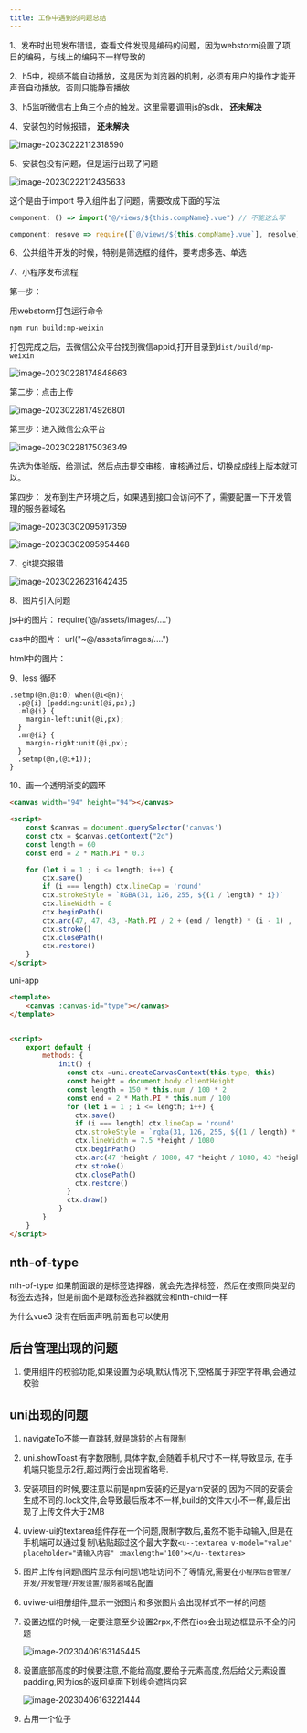 ```yaml
---
title: 工作中遇到的问题总结
---
```




1、发布时出现发布错误，查看文件发现是编码的问题，因为webstorm设置了项目的编码，与线上的编码不一样导致的

2、h5中，视频不能自动播放，这是因为浏览器的机制，必须有用户的操作才能开声音自动播放，否则只能静音播放

3、h5监听微信右上角三个点的触发。这里需要调用js的sdk， **还未解决**

4、安装包的时候报错， **还未解决**

![image-20230222112318590](https://azhu-images.oss-cn-hangzhou.aliyuncs.com/img-for-marktext/image-20230222112318590.png)



5、安装包没有问题，但是运行出现了问题

![image-20230222112435633](https://azhu-images.oss-cn-hangzhou.aliyuncs.com/img-for-marktext/image-20230222112435633.png)

这个是由于import 导入组件出了问题，需要改成下面的写法

```js
component: () => import("@/views/${this.compName}.vue") // 不能这么写

component: resove => require([`@/views/${this.compName}.vue`], resolve)  // 要这么写
```

6、公共组件开发的时候，特别是筛选框的组件，要考虑多选、单选

7、小程序发布流程

第一步：

用webstorm打包运行命令

```bash
npm run build:mp-weixin
```

打包完成之后，去微信公众平台找到微信appid,打开目录到`dist/build/mp-weixin`

![image-20230228174848663](https://azhu-images.oss-cn-hangzhou.aliyuncs.com/img-for-marktext/image-20230228174848663.png)

第二步：点击上传

![image-20230228174926801](https://azhu-images.oss-cn-hangzhou.aliyuncs.com/img-for-marktext/image-20230228174926801.png)

第三步：进入微信公众平台

![image-20230228175036349](https://azhu-images.oss-cn-hangzhou.aliyuncs.com/img-for-marktext/image-20230228175036349.png)

先选为体验版，给测试，然后点击提交审核，审核通过后，切换成成线上版本就可以。

第四步： 发布到生产环境之后，如果遇到接口会访问不了，需要配置一下开发管理的服务器域名

![image-20230302095917359](https://azhu-images.oss-cn-hangzhou.aliyuncs.com/img-for-marktext/image-20230302095917359.png)

![image-20230302095954468](https://azhu-images.oss-cn-hangzhou.aliyuncs.com/img-for-marktext/image-20230302095954468.png)

7、git提交报错

![image-20230226231642435](https://azhu-images.oss-cn-hangzhou.aliyuncs.com/img-for-marktext/image-20230226231642435.png)

8、图片引入问题

js中的图片： require('@/assets/images/....')

css中的图片： url("~@/assets/images/....")

html中的图片： 



9、less 循环

```less
.setmp(@n,@i:0) when(@i<@n){
  .p@{i} {padding:unit(@i,px);}
  .ml@{i} {
    margin-left:unit(@i,px);
  }
  .mr@{i} {
    margin-right:unit(@i,px);
  }
  .setmp(@n,(@i+1));
}
```

10、画一个透明渐变的圆环

```html
<canvas width="94" height="94"></canvas>

<script>
	const $canvas = document.querySelector('canvas')
    const ctx = $canvas.getContext("2d")
    const length = 60
    const end = 2 * Math.PI * 0.3

    for (let i = 1 ; i <= length; i++) {
        ctx.save()
        if (i === length) ctx.lineCap = 'round'
        ctx.strokeStyle = `RGBA(31, 126, 255, ${(1 / length) * i})`
        ctx.lineWidth = 8
        ctx.beginPath()
        ctx.arc(47, 47, 43, -Math.PI / 2 + (end / length) * (i - 1) ,  -Math.PI / 2 + (end / length) * i)
        ctx.stroke()
        ctx.closePath()
        ctx.restore()
    }
</script>
```

uni-app

```html
<template>
	<canvas :canvas-id="type"></canvas>
</template>


<script>
	export default {
        methods: {
            init() {
              const ctx =uni.createCanvasContext(this.type, this)
              const height = document.body.clientHeight
              const length = 150 * this.num / 100 * 2
              const end = 2 * Math.PI * this.num / 100
              for (let i = 1 ; i <= length; i++) {
                ctx.save()
                if (i === length) ctx.lineCap = 'round'
                ctx.strokeStyle = `rgba(31, 126, 255, ${(1 / length) * i})`
                ctx.lineWidth = 7.5 *height / 1080
                ctx.beginPath()
                ctx.arc(47 *height / 1080, 47 *height / 1080, 43 *height / 1080, -Math.PI / 2 + (end / length) * (i - 1),  -Math.PI / 2 + (end / length) * i)
                ctx.stroke()
                ctx.closePath()
                ctx.restore()
              }
              ctx.draw()
            }
        }
    }
</script>
```

## nth-of-type

nth-of-type 如果前面跟的是标签选择器，就会先选择标签，然后在按照同类型的标签去选择，但是前面不是跟标签选择器就会和nth-child一样

为什么vue3 没有在后面声明,前面也可以使用

## 后台管理出现的问题

1. 使用组件的校验功能,如果设置为必填,默认情况下,空格属于非空字符串,会通过校验

## uni出现的问题

1. navigateTo不能一直跳转,就是跳转的占有限制

2. uni.showToast 有字数限制, 具体字数,会随着手机尺寸不一样,导致显示, 在手机端只能显示2行,超过两行会出现省略号.

3. 安装项目的时候,要注意以前是npm安装的还是yarn安装的,因为不同的安装会生成不同的.lock文件,会导致最后版本不一样,build的文件大小不一样,最后出现了上传文件大于2MB

4. uview-ui的textarea组件存在一个问题,限制字数后,虽然不能手动输入,但是在手机端可以通过复制\粘贴超过这个最大字数`<u--textarea v-model="value" placeholder="请输入内容" :maxlength='100'></u--textarea>`

5. 图片上传有问题\图片显示有问题\地址访问不了等情况,需要在`小程序后台管理/开发/开发管理/开发设置/服务器域名`配置

6. uviwe-ui相册组件,显示一张图片和多张图片会出现样式不一样的问题

7. 设置边框的时候,一定要注意至少设置2rpx,不然在ios会出现边框显示不全的问题

   ![image-20230406163145445](https://azhu-images.oss-cn-hangzhou.aliyuncs.com/img-for-marktext/image-20230406163145445.png)

8. 设置底部高度的时候要注意,不能给高度,要给子元素高度,然后给父元素设置padding,因为ios的返回桌面下划线会遮挡内容

   ![image-20230406163221444](https://azhu-images.oss-cn-hangzhou.aliyuncs.com/img-for-marktext/image-20230406163221444.png)

9. 占用一个位子
